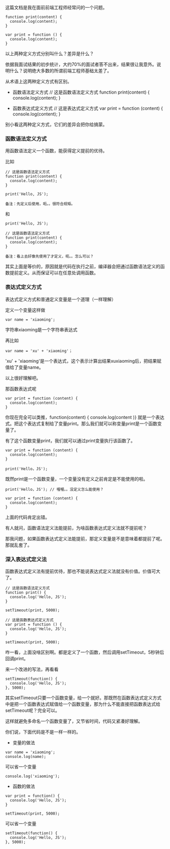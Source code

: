 
这篇文档是我在面前前端工程师经常问的一个问题。

    function print(content) {
      console.log(content);
    }

    var print = function () {
      console.log(content);
    }

以上两种定义方式分别叫什么？差异是什么？

依据我面试结果的初步统计，大约70%的面试者答不出来，结果很让我意外。说明什么？说明绝大多数的所谓前端工程师基础太差了。



从术语上这两种定义方式有区别。

- 函数语法定义方式
      // 这是函数语法定义方式
      function print(content) {
        console.log(content);
      }

- 函数表达式定义方式
      // 这是表达式定义方式
      var print = function (content) {
        console.log(content);
      }
  

别小看这两种定义方式，它们的差异会把你给搞蒙。



### 函数语法定义方式

用函数语法定义一个函数，能获得定义提前的优待。

比如

    // 这是函数语法定义方式
    function print(content) {
      console.log(content);
    }
    
    print('Hello, JS');
    
    备注：先定义后使用，呃。。很符合规矩。

和

    print('Hello, JS');
    
    // 这是函数语法定义方式
    function print(content) {
      console.log(content);
    }
    
    备注：看上去好像先使用了才定义，呃。。怎么可以？

其实上面是等价的，原因就是代码在执行之前，编译器会把通过函数语法定义的函数提前定义。从而保证可以在任意处调用函数。



### 表达式定义方式

表达式定义方式和普通定义变量是一个道理（一样理解）

定义一个变量这样做

    var name = 'xiaoming';

字符串xiaoming是一个字符串表达式

再比如

    var name = 'xu' + 'xiaoming'；

'xu' + 'xiaoming'是一个表达式，这个表示计算出结果xuxiaoming后，把结果赋值给了变量name。



以上很好理解吧。

那函数表达式呢

    var print = function (content) {
      console.log(content);
    }

你现在完全可以类推，function(content) { console.log(content )} 就是一个表达式。把这个表达式复制给了变量print。那么我们就可以称变量print是一个函数变量了。



有了这个函数变量print，我们就可以通过print变量执行该函数了。

    var print = function (content) {
      console.log(content);
    }
    
    print('Hello，JS');

既然print是一个函数变量，一个变量没有定义之前肯定是不能使用的啦。

    print('Hello，JS'); // 喔喔。。没定义怎么能使用？
    
    var print = function (content) {
      console.log(content);
    }
    

上面的代码肯定出错。



有人就问，函数语法定义法能提前，为啥函数表达式定义法就不提前呢？

那我问题，如果函数表达式定义法能提前，那定义变量是不是意味着都提前了呢。那就乱套了。



### 深入表达式定义法

函数表达式定义法有提前优待，那也不能说表达式定义法就没有价值。价值可大了。

    // 这是函数语法定义方式
    function print() {
      console.log('Hello, JS');
    }
    
    setTimeout(print, 5000);

    // 这是函数表达式定义方式
    var print = function () {
      console.log('Hello, JS');
    }
    
    setTimeout(print, 5000);

咋一看，上面没啥区别啊。都是定义了一个函数，然后调用setTimeout，5秒钟后回调print。



来一个改进的写法，再看看

    setTimeout(function() {
      console.log('Hello, JS');
    }, 5000);

其实setTimeout只要一个函数变量，给一个就好。那既然在函数表达式定义方式中是把一个函数表达式赋值给一个函数变量，那为什么不能直接把函数表达式给setTimeout呢？完全可以。

这样就避免多命名一个函数变量了，又节省时间，代码又紧凑好理解。

你们说，下面代码是不是一样一样的。

- 变量的做法

```
var name = 'xiaoming';
console.log(name);
```
可以省一个变量
```
console.log('xiaoming');
```

- 函数的做法

```
var print = function() {
  console.log('Hello, JS');
}

setTimeout(print, 5000);
```

可以省一个变量
```
setTimeout(function() {
  console.log('Hello, JS');
}, 5000);
```



